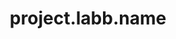 ---
unique-name: labb
type: identity
title: project.labb.name
launch-date: 2015
website: https://www.abbluiz.com/
git-url:
license-url:
founders: ["labb"]
pinned: true
hidden: false
layout: project
---